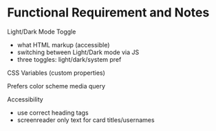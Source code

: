 # Functional Requirement and Notes

Light/Dark Mode Toggle

- what HTML markup (accessible)
- switching between Light/Dark mode via JS
- three toggles: light/dark/system pref 

CSS Variables (custom properties)

Prefers color scheme media query

Accessibility
- use correct heading tags
- screenreader only text for card titles/usernames 
